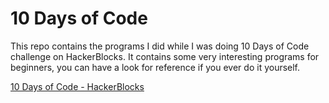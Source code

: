 # 10 Days of Code

This repo contains the programs I did while I was doing 10 Days of Code challenge on HackerBlocks. It contains some very interesting programs for beginners, you can have a look for reference if you ever do it yourself.

[10 Days of Code - HackerBlocks](https://hack.codingblocks.com/app/practice/6)